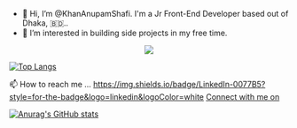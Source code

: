 - 👋 Hi, I’m @KhanAnupamShafi. I'm a Jr Front-End Developer based out of Dhaka, 🇧🇩..
- 👀 I’m interested in building side projects in my free time.

<p align="center">

 <a href="https://github.com/KhanAbupam.Shafi/LICENSE">
    <img src="https://img.shields.io/github/license/ryo-ma/github-profile-trophy"/> 
  </a>
</p>


[![Top Langs](https://github-readme-stats.vercel.app/api/top-langs/?username=KhanAnupamShafi&layout=compact)](https://github.com/anuraghazra/github-readme-stats)


📫 How to reach me ...
https://img.shields.io/badge/LinkedIn-0077B5?style=for-the-badge&logo=linkedin&logoColor=white
[Connect with me on <a href="https://img.shields.io/badge/LinkedIn-0077B5?style=for-the-badge&logo=linkedin&logoColor=white">](https://www.linkedin.com/in/khan-anupam-shafi-0486431ba/)


[![Anurag's GitHub stats](https://github-readme-stats.vercel.app/api?username=KhanAnupamShafi&hide=contribs&show_icons=true&theme=radical)](https://github.com/anuraghazra/github-readme-stats)

<!---
KhanAnupamShafi/KhanAnupamShafi is a ✨ special ✨ repository because its `README.md` (this file) appears on your GitHub profile.
You can click the Preview link to take a look at your changes.
--->
